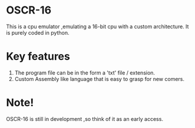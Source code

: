 # OSCR-16
This is a cpu emulator ,emulating a 16-bit cpu with a custom architecture. It is purely coded in python.
# Key features
1. The program file can be in the form a 'txt' file / extension.
2. Custom Assembly like language that is easy to grasp for new comers.
# Note!
OSCR-16 is still in development ,so think of it as an early access.
